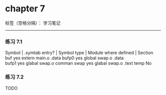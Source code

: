 # chapter 7

标签（空格分隔）： 学习笔记

---

### 练习 7.1

Symbol | .symtab entry? | Symbol type | Module where defined | Section
buf     yes     extern  main.o  .data
bufp0   yes     global  swap.o  .data   
bufp1   yes     glabal  swap.o  comman
swap    yes     glabal  swap.o  .text
temp    No      

### 练习 7.2

TODO










